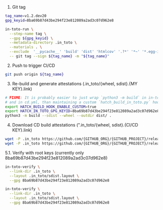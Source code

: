

1. Git tag
```bash
tag_name=v1.2.dev20
gpg_keyid=8ba69b87d43be294f23e812089a2ad3c07d962e8

in-toto-run \
  --step-name tag \
  --gpg ${gpg_keyid} \
  --metadata-directory .in_toto \
  --materials . \
  --exclude  '__pycache__' 'build' 'dist' 'htmlcov' '.?*' '*~' '*.egg-info' '*.pyc' \
  -- git tag --sign ${tag_name} -m "${tag_name}"

```

2. Push to trigger CI/CD
```bash
git push origin ${tag_name}
````

3. Re-build and generate attestations (.in_toto/{wheel, sdist}.{MY KEY}.link)
```bash
# FIXME: It is probably easier to just wrap `python3 -m build` in in-toto-run, here
# and in cd.yml, than maintaining a custom `hatch_build_in_toto.py` hook.
export HATCH_BUILD_HOOK_ENABLE_CUSTOM=true
export HATCH_IN_TOTO_GPG_KEYID=8ba69b87d43be294f23e812089a2ad3c07d962e8
python3 -m build --sdist --wheel --outdir dist/ .
```

4. Download CD build attestations (".in_toto/{wheel, sdist}.{CI/CD KEY}.link)
```bash
wget -P .in_toto https://github.com/{GITHUB_ORG}/{GITHUB_PROJECT}/releases/download/${tag_name}/sdist.5c98490d.link
wget -P .in_toto https://github.com/{GITHUB_ORG}/{GITHUB_PROJECT}/releases/download/${tag_name}/wheel.5c98490d.link
```

5.1. Verify with root keys (currently only 8ba69b87d43be294f23e812089a2ad3c07d962e8)
```bash
in-toto-verify \
  --link-dir .in_toto \
  --layout .in_toto/sdist.layout \
  --gpg 8ba69b87d43be294f23e812089a2ad3c07d962e8

in-toto-verify \
  --link-dir .in_toto \
  --layout .in_toto/sdist.layout \
  --gpg 8ba69b87d43be294f23e812089a2ad3c07d962e8
```

